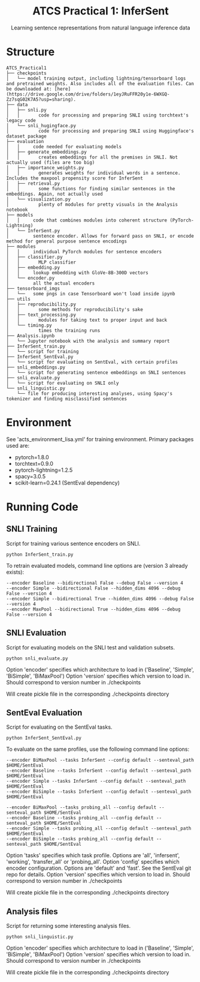 <div align="center">

# ATCS Practical 1: InferSent
Learning sentence representations from natural language inference data
</div>

# Structure
```
ATCS_Practical1
├── checkpoints
│   └── model training output, including lightning/tensorboard logs and pretrained weights. Also includes all of the evaluation files. Can be downloaded at: [here](https://drive.google.com/drive/folders/1eyJRuFFR20y1e-6WXGQ-Zz7sqG02K7A5?usp=sharing).
├── data
│   ├── snli.py
│   │       code for processing and preparing SNLI using torchtext's legacy code
│   └── snli_hugingface.py
│           code for processing and preparing SNLI using Huggingface's dataset package
├── evaluation
│   │     code needed for evaluating models
│   ├── generate_embeddings.py
│   │       creates embeddings for all the premises in SNLI. Not actually used (files are too big)
│   ├── importance_weights.py
│   │       generates weights for individual words in a sentence. Includes the maxpool propensity score for InferSent
│   ├── retrieval.py
│   │       some functions for finding similar sentences in the embeddings. Again, not actually used
│   └── visualization.py
│           plenty of modules for pretty visuals in the Analysis notebook
├── models
│   │     code that combines modules into coherent structure (PyTorch-Lightning)
│   └── InferSent.py
│         sentence encoder. Allows for forward pass on SNLI, or encode method for general purpose sentence encodings
├── modules
│   │     individual PyTorch modules for sentence encoders
│   ├── classifier.py
│   │       MLP classifier
│   ├── embedding.py
│   │     lookup embedding with GloVe-8B-300D vectors
│   └── encoder.py
│         all the actual encoders
├── tensorboard_imgs
│   └──   some pngs in case Tensorboard won't load inside ipynb
├── utils
│   ├── reproducibility.py
│   │       some methods for reproducibility's sake
│   ├── text_processing.py
│   │       modules for taking text to proper input and back
│   └── timing.py
│           times the training runs
├── Analysis.ipynb
│   └── Jupyter notebook with the analysis and summary report
├── InferSent_train.py
│   └── script for training
├── InferSent_SentEval.py
│   └── script for evaluating on SentEval, with certain profiles
├── snli_embeddings.py
│   └── script for generating sentence embeddings on SNLI sentences
├── snli_evaluate.py
│   └── script for evaluating on SNLI only
└── snli_linguistic.py
    └── file for producing interesting analyses, using Spacy's tokenizer and finding misclassified sentences
```
# Environment
See 'acts_environment_lisa.yml' for training environment.
Primary packages used are:
* pytorch=1.8.0
* torchtext=0.9.0
* pytorch-lightning=1.2.5
* spacy=3.0.5
* scikit-learn=0.24.1 (SentEval dependency)
# Running Code
## SNLI Training
Script for training various sentence encoders on SNLI.
```
python InferSent_train.py
```
To retrain evaluated models, command line options are (version 3 already exists):
```
--encoder Baseline --bidirectional False --debug False --version 4
--encoder Simple --bidirectional False --hidden_dims 4096 --debug False --version 4
--encoder Simple --bidirectional True --hidden_dims 4096 --debug False --version 4
--encoder MaxPool --bidirectional True --hidden_dims 4096 --debug False --version 4
```
## SNLI Evaluation
Script for evaluating models on the SNLI test and validation subsets.
```
python snli_evaluate.py
```

Option 'encoder' specifies which architecture to load in ('Baseline', 'Simple', 'BiSimple', 'BiMaxPool')
Option 'version' specifies which version to load in. Should correspond to version number in ./checkpoints

Will create pickle file in the corresponding ./checkpoints directory
## SentEval Evaluation
Script for evaluating on the SentEval tasks.
```
python InferSent_SentEval.py
```
To evaluate on the same profiles, use the following command line options:
```
--encoder BiMaxPool --tasks InferSent --config default --senteval_path $HOME/SentEval
--encoder Baseline --tasks InferSent --config default --senteval_path $HOME/SentEval
--encoder Simple --tasks InferSent --config default --senteval_path $HOME/SentEval
--encoder BiSimple --tasks InferSent --config default --senteval_path $HOME/SentEval

--encoder BiMaxPool --tasks probing_all --config default --senteval_path $HOME/SentEval
--encoder Baseline --tasks probing_all --config default --senteval_path $HOME/SentEval
--encoder Simple --tasks probing_all --config default --senteval_path $HOME/SentEval
--encoder BiSimple --tasks probing_all --config default --senteval_path $HOME/SentEval
```

Option 'tasks' specifies which task profile. Options are 'all', 'infersent', 'working', 'transfer_all' or 'probing_all'.
Option 'config' specifies which encoder configuration. Options are 'default' and 'fast'. See the SentEval git repo for details.
Option 'version' specifies which version to load in. Should correspond to version number in ./checkpoints

Will create pickle file in the corresponding ./checkpoints directory
## Analysis files
Script for returning some interesting analysis files.
```
python snli_linguistic.py
```

Option 'encoder' specifies which architecture to load in ('Baseline', 'Simple', 'BiSimple', 'BiMaxPool')
Option 'version' specifies which version to load in. Should correspond to version number in ./checkpoints

Will create pickle file in the corresponding ./checkpoints directory